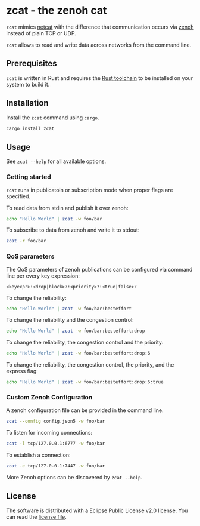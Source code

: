 # zcat - the zenoh cat

`zcat` mimics [netcat](https://sectools.org/tool/netcat/) with the difference that communication occurs via [zenoh](https://github.com/eclipse-zenoh/zenoh) instead of plain TCP or UDP.

`zcat` allows to read and write data across networks from the command line.

## Prerequisites

`zcat` is written in Rust and requires the [Rust toolchain](https://www.rust-lang.org/tools/install) to be installed on your system to build it.

## Installation

Install the `zcat` command using `cargo`. 

```sh
cargo install zcat
```

## Usage

See `zcat --help` for all available options.

### Getting started

`zcat` runs in publicatoin or subscription mode when proper flags are
specified.

To read data from stdin and publish it over zenoh:

```sh
echo "Hello World" | zcat -w foo/bar
```

To subscribe to data from zenoh and write it to stdout:

```sh
zcat -r foo/bar
```

### QoS parameters

The QoS parameters of zenoh publications can be configured via command line per every key expression:

```
<keyexpr>:<drop|block>?:<priority>?:<true|false>?
```

To change the reliability:
```sh
echo "Hello World" | zcat -w foo/bar:besteffort
```

To change the reliability and the congestion control:
```sh
echo "Hello World" | zcat -w foo/bar:besteffort:drop
```

To change the reliability, the congestion control and the priority:
```sh
echo "Hello World" | zcat -w foo/bar:besteffort:drop:6
```

To change the reliability, the congestion control, the priority, and the express flag:
```sh
echo "Hello World" | zcat -w foo/bar:besteffort:drop:6:true
```

### Custom Zenoh Configuration

A zenoh configuration file can be provided in the command line.

```sh
zcat --config config.json5 -w foo/bar
```

To listen for incoming connections:

```sh
zcat -l tcp/127.0.0.1:6777 -w foo/bar
```

To establish a connection:

```sh
zcat -e tcp/127.0.0.1:7447 -w foo/bar
```

More Zenoh options can be discovered by `zcat --help`.

## License

The software is distributed with a Eclipse Public License v2.0 license. 
You can read the [license file](LICENSE.txt).